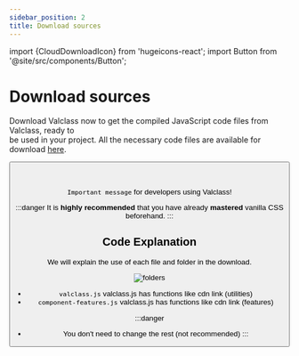 ```yaml
---
sidebar_position: 2
title: Download sources
---
```


import {CloudDownloadIcon} from 'hugeicons-react';
import Button from '@site/src/components/Button';

# Download sources <CloudDownloadIcon className='icon' />

Download Valclass now to get the compiled JavaScript code files from Valclass, ready to <br /> be used in your project. All the necessary code files are available for download [here](https://github.com/valclassdevelop/valclasssave/archive/refs/heads/bengbeng.zip).

<Button label="Download source - (1.394kb)" link="https://github.com/valclassdevelop/valclasssave/archive/refs/heads/bengbeng.zip" />

<br />
<br />

`Important message` for developers using Valclass!

:::danger
It is **highly recommended** that you have already **mastered** vanilla CSS beforehand.
:::

## Code Explanation

We will explain the use of each file and folder in the download.

<img src="/img/folders.png" alt="folders" />
<!-- !['Structure Folders Valclass'](/img/folders2.png) -->

- `valclass.js` valclass.js has functions like cdn link (utilities)
- `component-features.js` valclass.js has functions like cdn link (features)

:::danger
- You don't need to change the rest (not recommended)
:::